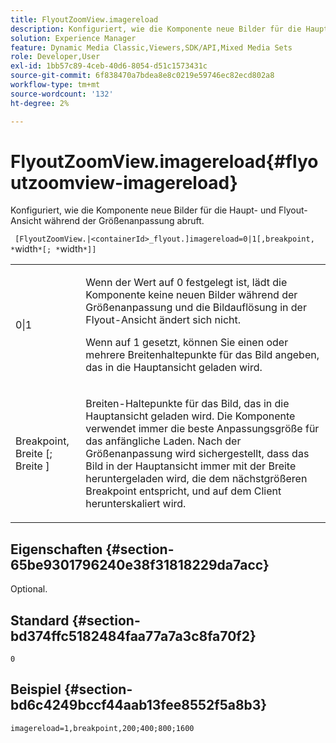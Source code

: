 ```yaml
---
title: FlyoutZoomView.imagereload
description: Konfiguriert, wie die Komponente neue Bilder für die Haupt- und Flyout-Ansicht während der Größenanpassung abruft.
solution: Experience Manager
feature: Dynamic Media Classic,Viewers,SDK/API,Mixed Media Sets
role: Developer,User
exl-id: 1bb57c89-4ceb-40d6-8054-d51c1573431c
source-git-commit: 6f838470a7bdea8e8c0219e59746ec82ecd802a8
workflow-type: tm+mt
source-wordcount: '132'
ht-degree: 2%

---
```


# FlyoutZoomView.imagereload{#flyoutzoomview-imagereload}

Konfiguriert, wie die Komponente neue Bilder für die Haupt- und Flyout-Ansicht während der Größenanpassung abruft.

` [FlyoutZoomView.|<containerId>_flyout.]imagereload=0|1[,breakpoint, *`width`*[; *`width`*]]`

<table id="table_E314540D347D47699C04EB80D20C0721"> 
 <tbody> 
  <tr> 
   <td colname="col1"> <p> <span class="codeph"> 0|1 </span> </p> </td> 
   <td colname="col2"> <p>Wenn der Wert auf <span class="codeph"> 0 </span> festgelegt ist, lädt die Komponente keine neuen Bilder während der Größenanpassung und die Bildauflösung in der Flyout-Ansicht ändert sich nicht. </p> <p>Wenn auf <span class="codeph"> 1 </span> gesetzt, können Sie einen oder mehrere Breitenhaltepunkte für das Bild angeben, das in die Hauptansicht geladen wird. </p> </td> 
  </tr> 
  <tr> 
   <td colname="col1"> <p> <span class="codeph"> Breakpoint, <span class="varname"> Breite </span>[; <span class="varname"> Breite </span>] </span> </p> </td> 
   <td colname="col2"> <p>Breiten-Haltepunkte für das Bild, das in die Hauptansicht geladen wird. Die Komponente verwendet immer die beste Anpassungsgröße für das anfängliche Laden. Nach der Größenanpassung wird sichergestellt, dass das Bild in der Hauptansicht immer mit der Breite heruntergeladen wird, die dem nächstgrößeren Breakpoint entspricht, und auf dem Client herunterskaliert wird. </p> </td> 
  </tr> 
 </tbody> 
</table>

## Eigenschaften {#section-65be9301796240e38f31818229da7acc}

Optional.

## Standard {#section-bd374ffc5182484faa77a7a3c8fa70f2}

`0`

## Beispiel {#section-bd6c4249bccf44aab13fee8552f5a8b3}

`imagereload=1,breakpoint,200;400;800;1600`
